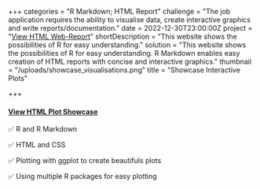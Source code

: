 +++
categories = "R Markdown; HTML Report"
challenge = "The job application requires the ability to visualise data, create interactive graphics and write reports/documentation."
date = 2022-12-30T23:00:00Z
project = "[View HTML Web-Report](/uploads/showcase_visualisations.html)"
shortDescription = "This website shows the possibilities of R for easy understanding."
solution = "This website shows the possibilities of R for easy understanding. R Markdown enables easy creation of HTML reports with concise and interactive graphics."
thumbnail = "/uploads/showcase_visualisations.png"
title = "Showcase Interactive Plots"

+++
#### [View HTML Plot Showcase](/uploads/showcase_visualisations.html) 

✅ R and R Markdown

✅ HTML and CSS

✅ Plotting with ggplot to create beautifuls plots

✅ Using multiple R packages for easy plotting